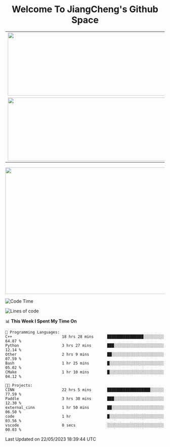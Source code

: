 <h1 align="center">Welcome To JiangCheng's Github Space</h1>

<table align="center" frame="void" rules="none" >
  <tr>
    <td>
      <div align="center"> <img height="200px" width="500px"  src="https://github-readme-stats.vercel.app/api?username=thisjiang&hide_title=true&hide_border=true&layout=compact&show_icons=trueline_height=21&text_color=000&icon_color=000&bg_color=0,ea6161,ffc64d,fffc4d,52fa5a&theme=graywhite" /> </div>
    </td>
    <td>
      <div align="center"> <img height="200px" width="500px" src="https://github-readme-stats.vercel.app/api/top-langs/?username=thisjiang&hide_title=true&hide_border=true&layout=compact&langs_count=6&text_color=000&icon_color=fff&bg_color=0,52fa5a,4dfcff,c64dff&theme=graywhite" /> </div>
    </td>
  </tr>
  <tr>
    <td>
      <div align="center"> <img height="200px" width="500px" src="https://github-readme-streak-stats.herokuapp.com/?user=thisjiang&hide_title=true&hide_border=true&layout=compact&langs_count=6" /> </div>
    </td>
    <td>
      <div align="center"> 
      <a href="https://github.com/" target="_blank"><img style="margin: 10px" src="https://profilinator.rishav.dev/skills-assets/git-scm-icon.svg" alt="Git" height="50" /></a>  
      <a href="https://www.linux.org/" target="_blank"><img style="margin: 10px" src="https://profilinator.rishav.dev/skills-assets/linux-original.svg" alt="Linux" height="50" /></a>  
      <a href="https://www.gnu.org/software/bash/" target="_blank"><img style="margin: 10px" src="https://profilinator.rishav.dev/skills-assets/gnu_bash-icon.svg" alt="Bash" height="50" /></a>  
      </div>
    </td>
  </tr>
</table>

<div align="center"> <img height="400px" width="1000px" src="https://github-readme-activity-graph.cyclic.app/graph?username=thisjiang&theme=react&hide_title=true&hide_border=true&layout=compact&langs_count=6" /> </div></td>

<!--START_SECTION:waka-->
![Code Time](http://img.shields.io/badge/Code%20Time-100%20hrs%2044%20mins-blue)

![Lines of code](https://img.shields.io/badge/From%20Hello%20World%20I%27ve%20Written-347.3%20thousand%20lines%20of%20code-blue)

📊 **This Week I Spent My Time On** 

```text
💬 Programming Languages: 
C++                      18 hrs 28 mins      ████████████████░░░░░░░░░   64.87 % 
Python                   3 hrs 27 mins       ███░░░░░░░░░░░░░░░░░░░░░░   12.14 % 
Other                    2 hrs 9 mins        ██░░░░░░░░░░░░░░░░░░░░░░░   07.59 % 
Bash                     1 hr 25 mins        █░░░░░░░░░░░░░░░░░░░░░░░░   05.02 % 
CMake                    1 hr 10 mins        █░░░░░░░░░░░░░░░░░░░░░░░░   04.12 % 

🐱‍💻 Projects: 
CINN                     22 hrs 5 mins       ███████████████████░░░░░░   77.59 % 
Paddle                   3 hrs 30 mins       ███░░░░░░░░░░░░░░░░░░░░░░   12.30 % 
external_cinn            1 hr 50 mins        ██░░░░░░░░░░░░░░░░░░░░░░░   06.50 % 
code                     1 hr                █░░░░░░░░░░░░░░░░░░░░░░░░   03.56 % 
vscode                   0 secs              ░░░░░░░░░░░░░░░░░░░░░░░░░   00.03 % 
```


 Last Updated on 22/05/2023 18:39:44 UTC
<!--END_SECTION:waka-->

